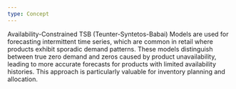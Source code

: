 ```yaml
---
type: Concept
---
```


Availability-Constrained TSB (Teunter-Syntetos-Babai) Models are used for forecasting intermittent time series, which are common in retail where products exhibit sporadic demand patterns. These models distinguish between true zero demand and zeros caused by product unavailability, leading to more accurate forecasts for products with limited availability histories. This approach is particularly valuable for inventory planning and allocation.